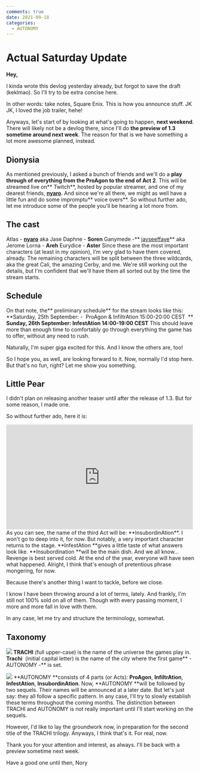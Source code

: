 ```yaml
---
comments: true
date: 2021-09-18
categories:
  - AUTONOMY
---
```


# Actual Saturday Update

**Hey,**

I kinda wrote this devlog yesterday already, but forgot to save the draft (keklmao).
So I'll try to be extra concise here.

In other words: take notes, Square Enix.
This is how you announce stuff.
JK JK, I loved the job trailer, hehe!

Anyways, let's start of by looking at what's going to happen, **next weekend**.
There will likely not be a devlog there, since I'll do **the preview of 1.3 sometime around next week**.
The reason for that is we have something a lot more awesome planned, instead.
<!-- more -->

## Dionysia
As mentioned previously, I asked a bunch of friends and we'll do a **play through of everything from the ProAgon to the end of Act 2**.
This will be streamed live on** Twitch**, hosted by popular streamer, and one of my dearest friends, [**nyaro**](https://www.twitch.tv/nyaro).
And since we're all there, we might as well have a little fun and do some impromptu** voice overs**.
So without further ado, let me introduce some of the people you'll be hearing a lot more from.

## The cast
Atlas - [**nyaro**](https://www.twitch.tv/nyaro) aka Jase
Daphne - **Soren**
Ganymede -** [jayseeffaye](https://www.twitch.tv/jayseeffaye)** aka Jerome
Lorna - **Areh**
Eurydice - **Aster**
Since these are the most important characters (at least in my opinion), I'm very glad to have them covered, already.
The remaining characters will be split between the three wildcards, aka the great Cali, the amazing Cerby, and me.
We're still working out the details, but I'm confident that we'll have them all sorted out by the time the stream starts.

## Schedule
On that note, the** preliminary schedule** for the stream looks like this:
**Saturday, 25th September: -  ProAgon & InfiltrAtion
15:00-20:00 CEST 
** 
 **Sunday, 26th September: InfestAtion
14:00-19:00 CEST**
This should leave more than enough time to comfortably go through everything the game has to offer, without any need to rush.

Naturally, I'm super giga excited for this.
And I know the others are, too!

So I hope you, as well, are looking forward to it.
Now, normally I'd stop here.
But that's no fun, right?
Let me show you something.

## Little Pear
I didn't plan on releasing another teaser until after the release of 1.3.
But for some reason, I made one.

So without further ado, here it is:
<iframe src="https://www.youtube.com/embed/IY1Ym90p-T4" width="500" height="281" frameborder="0" allowfullscreen></iframe>
As you can see, the name of the third Act will be: **InsubordinAtion**.
I won't go to deep into it, for now.
But notably, a very important character returns to the stage.
**InfestAtion **gives a little taste of what answers look like.
**Insubordination **will be the main dish.
And we all know...
Revenge is best served cold.
At the end of the year, everyone will have seen what happened.
Alright, I think that's enough of pretentious phrase mongering, for now.

Because there's another thing I want to tackle, before we close.

I know I have been throwing around a lot of terms, lately.
And frankly, I'm still not 100% sold on all of them.
Though with every passing moment, I more and more fall in love with them.

In any case, let me try and structure the terminology, somewhat.

## Taxonomy
**![](https://img.itch.zone/aW1nLzcwMTExMDUucG5n/original/BrRugH.png)
TRACHI** (full upper-case) is the name of the universe the games play in.
**Trachi**  (initial capital letter) is the name of the city where the first game** - AUTONOMY -** is set.

![](https://img.itch.zone/aW1nLzcwMTEwMzYucG5n/original/3AyQyx.png)
**AUTONOMY **consists of 4 parts (or Acts): **ProAgon**, **InfiltrAtion**, **InfestAtion**, **InsubordinAtion**.
Now, **AUTONOMY **will be followed by two sequels. 
Their names will be announced at a later date.
But let's just say: they all follow a specific pattern.
In any case, I'll try to slowly establish these terms throughout the coming months.
The distinction between TRACHI and AUTONOMY is not really important until I'll start working on the sequels.

However, I'd like to lay the groundwork now, in preparation for the second title of the TRACHI trilogy.
Anyways, I think that's it.
For real, now.

Thank you for your attention and interest, as always.
I'll be back with a preview sometime next week.

Have a good one until then,
Nory
